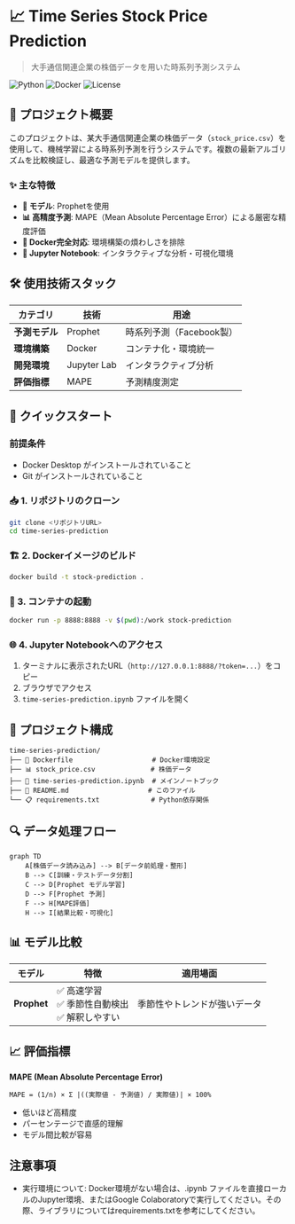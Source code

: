 # 📈 Time Series Stock Price Prediction

> 大手通信関連企業の株価データを用いた時系列予測システム

![Python](https://img.shields.io/badge/Python-3.10+-blue.svg)
![Docker](https://img.shields.io/badge/Docker-Ready-blue.svg)
![License](https://img.shields.io/badge/License-MIT-green.svg)

## 🎯 プロジェクト概要

このプロジェクトは、某大手通信関連企業の株価データ（`stock_price.csv`）を使用して、機械学習による時系列予測を行うシステムです。複数の最新アルゴリズムを比較検証し、最適な予測モデルを提供します。

### ✨ 主な特徴

- **🤖 モデル**: Prophetを使用
- **📊 高精度予測**: MAPE（Mean Absolute Percentage Error）による厳密な精度評価
- **🐳 Docker完全対応**: 環境構築の煩わしさを排除
- **📓 Jupyter Notebook**: インタラクティブな分析・可視化環境

## 🛠️ 使用技術スタック

| カテゴリ | 技術 | 用途 |
|----------|------|------|
| **予測モデル** | Prophet | 時系列予測（Facebook製） |
| **環境構築** | Docker | コンテナ化・環境統一 |
| **開発環境** | Jupyter Lab | インタラクティブ分析 |
| **評価指標** | MAPE | 予測精度測定 |

## 🚀 クイックスタート

### 前提条件
- Docker Desktop がインストールされていること
- Git がインストールされていること

### 📥 1. リポジトリのクローン
```bash
git clone <リポジトリURL>
cd time-series-prediction
```

### 🏗️ 2. Dockerイメージのビルド
```bash
docker build -t stock-prediction .
```

### 🚀 3. コンテナの起動
```bash
docker run -p 8888:8888 -v $(pwd):/work stock-prediction
```

### 🌐 4. Jupyter Notebookへのアクセス
1. ターミナルに表示されたURL（`http://127.0.0.1:8888/?token=...`）をコピー
2. ブラウザでアクセス
3. `time-series-prediction.ipynb` ファイルを開く

## 📁 プロジェクト構成

```
time-series-prediction/
├── 📄 Dockerfile                    # Docker環境設定
├── 📊 stock_price.csv              # 株価データ
├── 📓 time-series-prediction.ipynb  # メインノートブック
├── 📝 README.md                    # このファイル
└── 📋 requirements.txt             # Python依存関係
```

## 🔍 データ処理フロー

```mermaid
graph TD
    A[株価データ読み込み] --> B[データ前処理・整形]
    B --> C[訓練・テストデータ分割]
    C --> D[Prophet モデル学習]
    D --> F[Prophet 予測]
    F --> H[MAPE評価]
    H --> I[結果比較・可視化]
```

## 📊 モデル比較

| モデル | 特徴 | 適用場面 |
|--------|------|----------|
| **Prophet** | ✅ 高速学習<br>✅ 季節性自動検出<br>✅ 解釈しやすい | 季節性やトレンドが強いデータ |

## 📈 評価指標

**MAPE (Mean Absolute Percentage Error)**
```
MAPE = (1/n) × Σ |((実際値 - 予測値) / 実際値)| × 100%
```

- 低いほど高精度
- パーセンテージで直感的理解
- モデル間比較が容易

## 注意事項
- 実行環境について: Docker環境がない場合は、.ipynb ファイルを直接ローカルのJupyter環境、またはGoogle Colaboratoryで実行してください。その際、ライブラリについてはrequirements.txtを参考にしてください。

